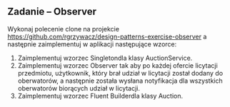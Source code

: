 ## Zadanie – Observer 
Wykonaj polecenie clone na projekcie https://github.com/rgrzywacz/design-patterns-exercise-observer a następnie zaimplementuj w aplikacji następujące wzorce:   
1. Zaimplementuj wzorzec Singletondla klasy AuctionService.  
2. Zaimplementuj wzorzec Observer tak aby po każdej ofercie licytacji przedmiotu, użytkownik, który brał udział w licytacji został dodany do oberwatorów, a następnie została wysłana notyfikacja dla wszystkich oberwatorów biorących udział w licytacji.  
3. Zaimplementuj wzorzec Fluent Builderdla klasy Auction.  
